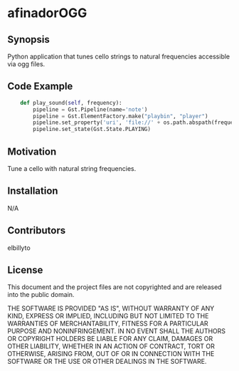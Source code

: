 # afinadorOGG
## Synopsis
Python application that tunes cello strings to natural frequencies accessible via ogg files.

## Code Example

```python
	def play_sound(self, frequency):
        pipeline = Gst.Pipeline(name='note')
        pipeline = Gst.ElementFactory.make("playbin", "player")
        pipeline.set_property('uri', 'file://' + os.path.abspath(frequency + '.ogg'))
        pipeline.set_state(Gst.State.PLAYING)
```  
  
## Motivation

Tune a cello with natural string frequencies.

## Installation
N/A

## Contributors

elbillyto
## License

This document and the project files are not copyrighted and are released into the public domain.

THE SOFTWARE IS PROVIDED "AS IS", WITHOUT WARRANTY OF ANY KIND, EXPRESS OR IMPLIED, INCLUDING BUT NOT LIMITED TO THE WARRANTIES OF MERCHANTABILITY, FITNESS FOR A PARTICULAR PURPOSE AND NONINFRINGEMENT. IN NO EVENT SHALL THE AUTHORS OR COPYRIGHT HOLDERS BE LIABLE FOR ANY CLAIM, DAMAGES OR OTHER LIABILITY, WHETHER IN AN ACTION OF CONTRACT, TORT OR OTHERWISE, ARISING FROM, OUT OF OR IN CONNECTION WITH THE SOFTWARE OR THE USE OR OTHER DEALINGS IN THE SOFTWARE.
